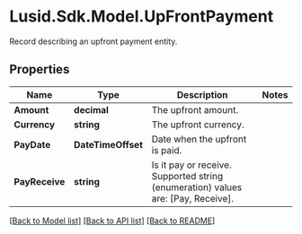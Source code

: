 # Lusid.Sdk.Model.UpFrontPayment
Record describing an upfront payment entity.

## Properties

Name | Type | Description | Notes
------------ | ------------- | ------------- | -------------
**Amount** | **decimal** | The upfront amount. | 
**Currency** | **string** | The upfront currency. | 
**PayDate** | **DateTimeOffset** | Date when the upfront is paid. | 
**PayReceive** | **string** | Is it pay or receive.    Supported string (enumeration) values are: [Pay, Receive]. | 

[[Back to Model list]](../README.md#documentation-for-models) [[Back to API list]](../README.md#documentation-for-api-endpoints) [[Back to README]](../README.md)

